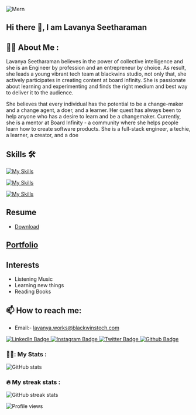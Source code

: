 ![Mern](https://user-images.githubusercontent.com/97781422/185549684-8443257c-c202-440f-b506-6993049e941f.jpg)

## Hi there 👋, I am Lavanya Seetharaman

## :woman_technologist: About Me :

Lavanya Seetharaman believes in the power of collective intelligence and she is an Engineer by profession and an entrepreneur by choice. As result, she leads a young vibrant tech team at blackwins studio, not only that, she actively participates in creating content at board infinity. She is passionate about learning and experimenting and finds the right medium and best way to deliver it to the audience.

She believes that every individual has the potential to be a change-maker and a change agent, a doer, and a learner. Her quest has always been to help anyone who has a desire to learn and be a changemaker. Currently, she is a mentor at Board Infinity - a community where she helps people learn how to create software products. She is a full-stack engineer, a techie, a learner, a creator, and a doe

## Skills 🛠️
[![My Skills](https://skills.thijs.gg/icons?i=react,redux,nodejs,mongodb,js,expressjs,postgres,nginx,html,css,tailwind,materialui,sass,blender,ts&theme=light)
](https://skills.thijs.gg)

[![My Skills](https://skillicons.dev/icons?i=git,docker,kubernetes,grafana,jenkins,vim)
](https://skillicons.dev)

[![My Skills](https://skillicons.dev/icons?i=tensorflow)
](https://skillicons.dev)
<!-- <p>
  <a href="https://skillicons.dev">
    <img src="https://skillicons.dev/icons?i=git,docker,kubernetes,grafana,jenkins,vim" />
  </a>
</p>
<p>
  <a href="https://skillicons.dev">
    <img src="https://skillicons.dev/icons?i=tensorflow" />
  </a>
</p> -->

## Resume 
- <a href='https://dev.page/lavanya-seetharaman?utm_source=dev.page&utm_medium=site&utm_campaign=share-dialog-first'> Download </a>

## <a href='https://github.com/lavanya-seetharaman/Lavanya-Seetharaman'>Portfolio</a> 

## Interests 
- Listening Music
- Learning new things
- Reading Books

## 📫 How to reach me: 
- Email:- lavanya.works@blackwinstech.com 

<div id="badges">
  <a href="https://www.linkedin.com/in/lavanya-seetharaman-24537224b/">
    <img src="https://img.shields.io/badge/LinkedIn-blue?style=for-the-badge&logo=linkedin&logoColor=white" alt="LinkedIn Badge"/>
  </a>
  <a href="https://www.instagram.com/blackwins_tech/">
    <img src="https://img.shields.io/badge/Instagram-red?style=for-the-badge&logo=instagram&logoColor=white" alt="Instagram Badge"/>
  </a>
  <a href="https://twitter.com/LavanyaRaman20">
    <img src="https://img.shields.io/badge/Twitter-blue?style=for-the-badge&logo=twitter&logoColor=white" alt="Twitter Badge"/>
  </a>
   <a href="https://github.com/lavanya-seetharaman/Lavanya-Seetharaman">
    <img src="https://img.shields.io/badge/Github-black?style=for-the-badge&logo=github&logoColor=white" alt="Github Badge"/>
  </a>
</div>


### 👩‍💻: My Stats :
![GitHub stats](https://github-readme-stats.vercel.app/api?username=lavanya-seetharaman&show_icons=true) 


### :fire: My streak stats :
![GitHub streak stats](https://github-readme-streak-stats.herokuapp.com/?user=lavanya-seetharaman)


![Profile views](https://gpvc.arturio.dev/lavanya-seetharaman)  
